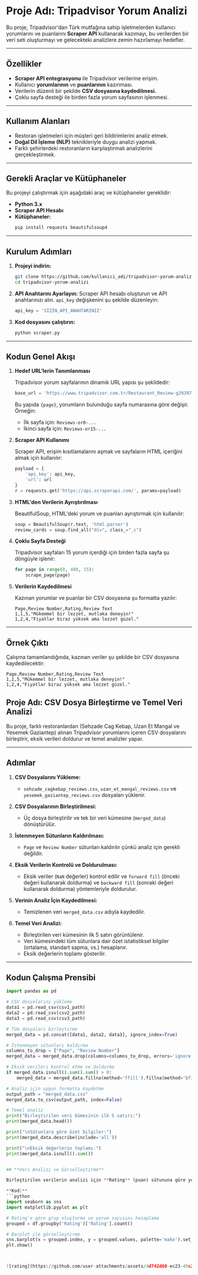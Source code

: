 
# **Proje Adı: Tripadvisor Yorum Analizi**

Bu proje, Tripadvisor'dan Türk mutfağına sahip işletmelerden kullanıcı yorumlarını ve puanlarını **Scraper API** kullanarak kazımayı, bu verilerden bir veri seti oluşturmayı ve gelecekteki analizlere zemin hazırlamayı hedefler.

---

## **Özellikler**
- **Scraper API entegrasyonu** ile Tripadvisor verilerine erişim.
- Kullanıcı **yorumlarının** ve **puanlarının** kazınması.
- Verilerin düzenli bir şekilde **CSV dosyasına kaydedilmesi.**
- Çoklu sayfa desteği ile birden fazla yorum sayfasının işlenmesi.

---

## **Kullanım Alanları**
- Restoran işletmeleri için müşteri geri bildirimlerini analiz etmek.
- **Doğal Dil İşleme (NLP)** teknikleriyle duygu analizi yapmak.
- Farklı şehirlerdeki restoranların karşılaştırmalı analizlerini gerçekleştirmek.

---

## **Gerekli Araçlar ve Kütüphaneler**
Bu projeyi çalıştırmak için aşağıdaki araç ve kütüphaneler gereklidir:
- **Python 3.x**
- **Scraper API Hesabı**
- **Kütüphaneler:**
  ```bash
  pip install requests beautifulsoup4
  ```

---

## **Kurulum Adımları**

1. **Projeyi indirin:**
   ```bash
   git clone https://github.com/kullanici_adi/tripadvisor-yorum-analizi.git
   cd tripadvisor-yorum-analizi
   ```

2. **API Anahtarını Ayarlayın:**
   Scraper API hesabı oluşturun ve API anahtarınızı alın.
   `api_key` değişkenini şu şekilde düzenleyin:
   ```python
   api_key = 'SİZİN_API_ANAHTARINIZ'
   ```

3. **Kod dosyasını çalıştırın:**
   ```bash
   python scraper.py
   ```

---

## **Kodun Genel Akışı**

1. **Hedef URL’lerin Tanımlanması**

   Tripadvisor yorum sayfalarının dinamik URL yapısı şu şekildedir:
   ```python
   base_url = 'https://www.tripadvisor.com.tr/Restaurant_Review-g293974-d2288800-Reviews-or{page}-Sehzade_Cag_Kebap-Istanbul.html'
   ```
   Bu yapıda `{page}`, yorumların bulunduğu sayfa numarasına göre değişir. Örneğin:
   - İlk sayfa için: `Reviews-or0-...`
   - İkinci sayfa için: `Reviews-or15-...`

2. **Scraper API Kullanımı**

   Scraper API, erişim kısıtlamalarını aşmak ve sayfaların HTML içeriğini almak için kullanılır:
   ```python
   payload = {
       'api_key': api_key,
       'url': url
   }
   r = requests.get('https://api.scraperapi.com/', params=payload)
   ```

3. **HTML'den Verilerin Ayrıştırılması**

   BeautifulSoup, HTML'deki yorum ve puanları ayrıştırmak için kullanılır:
   ```python
   soup = BeautifulSoup(r.text, 'html.parser')
   review_cards = soup.find_all("div", class_="_c")
   ```

4. **Çoklu Sayfa Desteği**

   Tripadvisor sayfaları 15 yorum içerdiği için birden fazla sayfa şu döngüyle işlenir:
   ```python
   for page in range(0, 400, 15):
       scrape_page(page)
   ```

5. **Verilerin Kaydedilmesi**

   Kazınan yorumlar ve puanlar bir CSV dosyasına şu formatta yazılır:
   ```csv
   Page,Review Number,Rating,Review Text
   1,1,5,"Mükemmel bir lezzet, mutlaka deneyin!"
   1,2,4,"Fiyatlar biraz yüksek ama lezzet güzel."
   ```

---

## **Örnek Çıktı**

Çalışma tamamlandığında, kazınan veriler şu şekilde bir CSV dosyasına kaydedilecektir:
```csv
Page,Review Number,Rating,Review Text
1,1,5,"Mükemmel bir lezzet, mutlaka deneyin!"
1,2,4,"Fiyatlar biraz yüksek ama lezzet güzel."
```


## **Proje Adı: CSV Dosya Birleştirme ve Temel Veri Analizi**

Bu proje, farklı restoranlardan (Sehzade Cag Kebap, Uzan Et Mangal ve Yesemek Gaziantep) alınan Tripadvisor yorumlarını içeren CSV dosyalarını birleştirir, eksik verileri doldurur ve temel analizler yapar.

---

## **Adımlar**

1. **CSV Dosyalarını Yükleme:**
   - `sehzade_cagkebap_reviews.csv`, `uzan_et_mangal_reviews.csv` ve `yesemek_gaziantep_reviews.csv` dosyaları yüklenir.

2. **CSV Dosyalarının Birleştirilmesi:**
   - Üç dosya birleştirilir ve tek bir veri kümesine (`merged_data`) dönüştürülür.

3. **İstenmeyen Sütunların Kaldırılması:**
   - `Page` ve `Review Number` sütunları kaldırılır çünkü analiz için gerekli değildir.

4. **Eksik Verilerin Kontrolü ve Doldurulması:**
   - Eksik veriler (`NaN` değerler) kontrol edilir ve `forward fill` (önceki değeri kullanarak doldurma) ve `backward fill` (sonraki değeri kullanarak doldurma) yöntemleriyle doldurulur.

5. **Verinin Analiz İçin Kaydedilmesi:**
   - Temizlenen veri `merged_data.csv` adıyla kaydedilir.

6. **Temel Veri Analizi:**
   - Birleştirilen veri kümesinin ilk 5 satırı görüntülenir.
   - Veri kümesindeki tüm sütunlara dair özet istatistiksel bilgiler (ortalama, standart sapma, vs.) hesaplanır.
   - Eksik değerlerin toplamı gösterilir.

---

## **Kodun Çalışma Prensibi**

```python
import pandas as pd

# CSV dosyalarını yükleme
data1 = pd.read_csv(csv1_path)
data2 = pd.read_csv(csv2_path)
data3 = pd.read_csv(csv3_path)

# Tüm dosyaları birleştirme
merged_data = pd.concat([data1, data2, data3], ignore_index=True)

# İstenmeyen sütunları kaldırma
columns_to_drop = ["Page", "Review Number"]
merged_data = merged_data.drop(columns=columns_to_drop, errors='ignore')

# Eksik verileri kontrol etme ve doldurma
if merged_data.isnull().sum().sum() > 0:
    merged_data = merged_data.fillna(method='ffill').fillna(method='bfill')

# Analiz için uygun formatta kaydetme
output_path = "merged_data.csv"
merged_data.to_csv(output_path, index=False)

# Temel analiz
print("Birleştirilen veri kümesinin ilk 5 satırı:")
print(merged_data.head())

print("\nSütunlara göre özet bilgiler:")
print(merged_data.describe(include='all'))

print("\nEksik değerlerin toplamı:")
print(merged_data.isnull().sum())


## **Veri Analizi ve Görselleştirme**

Birleştirilen verilerin analizi için **Rating** (puan) sütununa göre yorum sayısı hesaplanır ve bir barplot (çubuk grafiği) ile görselleştirilir.

**Kod:**
```python
import seaborn as sns
import matplotlib.pyplot as plt

# Rating'e göre grup oluşturma ve yorum sayısını hesaplama
grouped = df.groupby('Rating')['Rating'].count() 

# Barplot ile görselleştirme
sns.barplot(x = grouped.index, y = grouped.values, palette='mako').set_title('Review Count by Rating')
plt.show()



![rating](https://github.com/user-attachments/assets/4d742d60-ec23-49c2-862b-0ab1cf7b1270)




